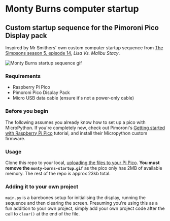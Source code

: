 # Monty Burns computer startup

## Custom startup sequence for the Pimoroni Pico Display pack

Inspired by Mr Smithers' own custom computer startup sequence from [The Simpsons season 5, episode 14](https://www.youtube.com/watch?v=8YzSHIYxdRs), _Lisa Vs. Malibu Stacy_.

![Monty Burns startup sequence gif](monty-burns-startup.gif)

### Requirements

- Raspberry Pi Pico
- Pimoroni Pico Display Pack
- Micro USB data cable (ensure it's not a power-only cable)

### Before you begin

The following assumes you already know how to set up a pico with MicroPython. If you're completely new, check out Pimoroni's [Getting started with Raspberry Pi Pico](https://learn.pimoroni.com/article/getting-started-with-pico) tutorial, and install their Micropython custom firmware.

### Usage

Clone this repo to your local, [uploading the files to your Pi Pico](https://www.freva.com/transfer-files-between-computer-and-raspberry-pi-pico/). **You must remove the `monty-burns-startup.gif`** as the pico only has 2MB of available memory. The rest of the repo is approx 23kb total.


### Adding it to your own project

`main.py` is a barebones setup for initialising the display, running the sequence and then clearing the screen. Presuming you're using this as a fun addition to your own project, simply add your own project code after the call to `clear()` at the end of the file.